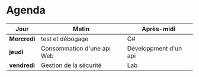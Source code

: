 # Agenda

<!-- Table in markdown  -->
| Jour | Matin| Après-midi|
|------|-------|-------------------|
|**Mercredi**| test et débogage| C#|
|**jeudi**| Consommation d'une api Web| Développment d'un api|
|**vendredi**|Gestion de la sécurité |Lab|

<br><br>

